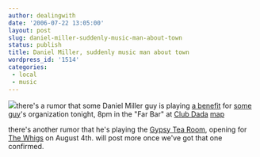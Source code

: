 ```yaml
---
author: dealingwith
date: '2006-07-22 13:05:00'
layout: post
slug: daniel-miller-suddenly-music-man-about-town
status: publish
title: Daniel Miller, suddenly music man about town
wordpress_id: '1514'
categories:
 - local
 - music
---
```


![][1]there's a rumor that some Daniel Miller guy is playing [a benefit][2]
for [some guy][3]'s organization tonight, 8pm in the "Far Bar" at [Club
Dada][4] [map][5]


there's another rumor that he's playing the [Gypsy Tea Room][6], opening for
[The Whigs][7] on August 4th. will post more once we've got that one
confirmed.

   [1]:
http://iaspiretonothing.com/daniel/blog/images/waitin_on_the_evolution.png

   [2]: http://halsamples.com/blog/index.php?ID=466

   [3]: http://halsamples.com

   [4]: http://www.clubdada.com/

   [5]: http://maps.google.com/maps?f=q&hl=en&q=2720+Elm+Street,+dallas,+tx&ie=UTF8&om=1

   [6]: www.gypsytearoom.com

   [7]: http://www.thewhigs.com/

